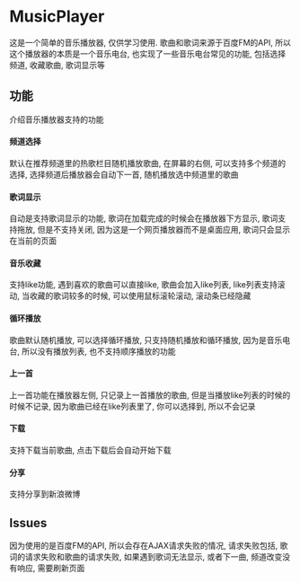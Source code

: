 # MusicPlayer
这是一个简单的音乐播放器, 仅供学习使用. 歌曲和歌词来源于百度FM的API, 所以这个播放器的本质是一个音乐电台, 也实现了一些音乐电台常见的功能, 包括选择频道, 收藏歌曲, 歌词显示等
## 功能
介绍音乐播放器支持的功能
#### 频道选择
默认在推荐频道里的热歌栏目随机播放歌曲, 在屏幕的右侧, 可以支持多个频道的选择, 选择频道后播放器会自动下一首, 随机播放选中频道里的歌曲
#### 歌词显示
自动是支持歌词显示的功能, 歌词在加载完成的时候会在播放器下方显示, 歌词支持拖放, 但是不支持关闭, 因为这是一个网页播放器而不是桌面应用, 歌词只会显示在当前的页面
#### 音乐收藏
支持like功能, 遇到喜欢的歌曲可以直接like, 歌曲会加入like列表, like列表支持滚动, 当收藏的歌词较多的时候, 可以使用鼠标滚轮滚动, 滚动条已经隐藏
#### 循环播放
歌曲默认随机播放, 可以选择循环播放, 只支持随机播放和循环播放, 因为是音乐电台, 所以没有播放列表, 也不支持顺序播放的功能
#### 上一首
上一首功能在播放器左侧, 只记录上一首播放的歌曲, 但是当播放like列表的时候的时候不记录, 因为歌曲已经在like列表里了, 你可以选择到, 所以不会记录
#### 下载
支持下载当前歌曲, 点击下载后会自动开始下载
#### 分享
支持分享到新浪微博

## Issues
因为使用的是百度FM的API, 所以会存在AJAX请求失败的情况, 请求失败包括, 歌词的请求失败和歌曲的请求失败, 如果遇到歌词无法显示, 或者下一曲, 频道改变没有响应, 需要刷新页面